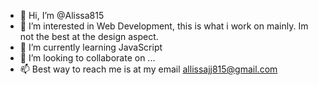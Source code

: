 - 👋 Hi, I’m @Alissa815
- 👀 I’m interested in Web Development, this is what i work on mainly. Im not the best at the design aspect.
- 🌱 I’m currently learning JavaScript
- 💞️ I’m looking to collaborate on ...
- 📫 Best way to reach me is at my email allissajj815@gmail.com

<!---
Alissa815/Alissa815 is a ✨ special ✨ repository because its `README.md` (this file) appears on your GitHub profile.
You can click the Preview link to take a look at your changes.
--->
